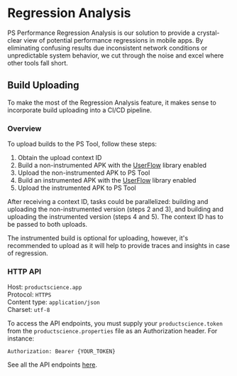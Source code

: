 # Regression Analysis 
PS Performance Regression Analysis is our solution to provide a crystal-clear view of potential performance regressions in mobile apps. By eliminating confusing results due inconsistent network conditions or unpredictable system behavior, we cut through the noise and excel where other tools fall short.

## Build Uploading

To make the most of the Regression Analysis feature, it makes sense to incorporate build uploading into a CI/CD pipeline.

### Overview

To upload builds to the PS Tool, follow these steps:

1. Obtain the upload context ID
2. Build a non-instrumented APK with the [UserFlow](/integration/android/user-flow/) library enabled
3. Upload the non-instrumented APK to PS Tool
4. Build an instrumented APK with the [UserFlow](/integration/android/user-flow/) library enabled
5. Upload the instrumented APK to PS Tool

After receiving a context ID, tasks could be parallelized: building and uploading the non-instrumented version (steps 2 and 3), and building and uploading the instrumented version (steps 4 and 5). The context ID has to be passed to both uploads.

The instrumented build is optional for uploading, however, it's recommended to upload as it will help to provide traces and insights in case of regression.  

### HTTP API

Host:         `productscience.app`  
Protocol:     `HTTPS`  
Content type: `application/json`  
Charset:      `utf-8`

To access the API endpoints, you must supply your `productscience.token` from the `productscience.properties` file as an Authorization header. For instance: 

```
Authorization: Bearer {YOUR_TOKEN}
```

See all the API endpoints [here](/regression-analysis/api).
